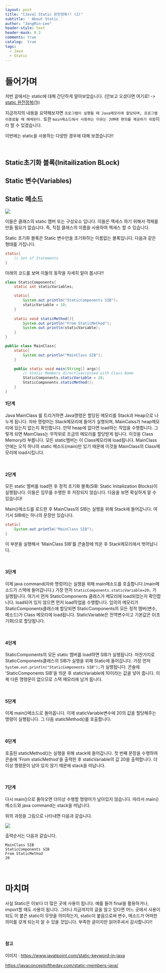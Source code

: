 ```yaml
---
layout: post
title: "[Java] Static 완전정복!! (2)"
subtitle: ' About Static '
author: "JongMin-Lee"
header-style: text
header-mask: 0.3
comments: true
catalog:  true
tags:
  - Java
  - Static
---
```


# 들어가며

저번 글에서는 static에 대해 간단하게 알아보았습니다.
(안보고 오셨다면 여기로! -> [static 완전정복(1](http://JongMinLee0.github.io/2019/06/15/static1/)))

지금까지의 내용을 요약해보자면 `프로그램이 실행될 때 Java메모리에 할당되며, 프로그램이종료될 때 해체된다.`
또한 `main메소드에서 사용하는 이유는 JVM에 편의를 제공하기 위함`이라 할 수 있겠습니다.

이번에는 static을 사용하는 다양한 경우에 대해 보겠습니다!!

<br />

## Static초기화 블록(Initailization BLock)
## Static 변수(Variables)
## Static 메소드

<img src="/img/java-static-keyword1.png">

이들은 클래스의 static 멤버 또는 구성요소 입니다. 이들은 액세스 하기 위해서 객체를 만들 필요가 없습니다.
즉, 직접 클래스의 이름을 사용하여 액세스 할 수 있습니다.

Static 초기화 블록은 Static 변수만을 초기화하는 이름없는 블록입니다. 다음과 같은 형태를 가집니다.
```java
static{
    // Set of Statements
}
```
아래의 코드를 보며 이들의 동작을 자세히 알아 봅시다!!

```java
class StaticComponents{
    static int staticVariables;

    static{
        System.out.println("StaticComponents SIB");
        staticVariable = 10;
    }
    
    static void staticMethod(){
        System.out.println("From StaticMethod");
        System.out.println(staticVariable);
    }
}

public class MainClass{
    static{
        System.out.println("MainClass SIB");
    }

    public static void main(String[] args){
        // Static Members directlyaccessed with Class Name
        StaticComponents.staticVariable = 20;
        StaticComponents.staticMethod();
    }
}
```
#### 1단계

Java MainClass 를 트리거하면 Java명령은 할당된 메모리를 Stack과 Heap으로 나누게 됩니다. 자바 명령어는 Stack메모리에 들어가 실행되며, MainCalss가 heap메모리에 있는지 없는지 확인합니다.
만약 heap에 없다면 load하는 작업을 수행합니다.
그렇게 되면 MainClass는 무작위로 조금의 메모리를 할당받게 됩니다. 이것을 Class Memory라 부릅니다.
모든 static멤버는 이 Class메모리에 load됩니다. MainClass 안에는 오직 하나의 static 메소드(main)만 있기 때문에 이것을 MainClass의 Class메모리에 load시킵니다.

<br />

#### 2단계

모든 static 멤버를 load한 후 정적 초기화 블록(SIB: Static Initailization Blocks)이 실행됩니다. 이들은 임무를 수행한 후 저장되지 않습니다. 다음을 보면 확실하게 알 수 있습니다!

Main()메소드를 로드한 후 MainClass의 SIB는 실행을 위해 Stack에 들어갑니다. 여기서 SIB에는 하나의 문장만 있습니다.
```java
static{
    System.out.println("MainClass SIB");
}
```
이 부분을 실행해서 'MainClass SIB'를 콘솔창에 띄운 후 Stack메모리에서 벗어납니다.

<br />

#### 3단계

이제 java command(자바 명렁어)는 실행을 위해 main메소드를 호출합니다.(main메소드가 스택에 들어갑니다.)
가장 먼저 `StaticComponents.staticVariable=20;` 가 실행됩니다.
여기서 먼저 StaticComponents 클래스가 메모리에 load되었는지 확인합니다.
load되어 있지 않으면 먼저 load작업을 수행합니다. 임의의 메모리가 StaticComponents클래스에 할당되면 StaticComponents의 모든 정적 멤버(변수, 메소드)가 Class 메모리에 load됩니다. StaticVariable은 전역변수이고 기본값은 0(초기화)으로 할당됩니다.

<br />

#### 4단계

StaticComponents의 모든 static 멤버를 load하면 SIB가 실행됩니다. 마찬가지로
StaticComponents클래스의 SIB가 실행을 위해 Static에 들어갑니다. 가장 먼저 `System.out.println("StaticComponents SIB");`가 실행됩니다.
콘솔에 'StaticComponents SIB'을 띄운 후 staticVariable에 10이라는 값을 넣어 줍니다. 이제 다른 명령문이 없으므로 스택 메모리에 남겨 둡니다.

<br />

#### 5단계

이제 main()메소드로 돌아옵니다. 이제 staticVariable변수에 20의 값을 할당해주는 명령이 실행됩니다.
그 다음 staticMethod()를 호출합니다.

<br />

#### 6단계

호출된 staticMethod()는 실행을 위해 stack에 들어갑니다. 첫 번째 문장을 수행하여 콘솔에 'From staticMethod'을 출력한 후 staticVariable의 값 20을 출력합니다.
더 이상 명령문이 남아 있지 않기 때문에 stack을 떠납니다.

<br />

#### 7단계

다시 main()으로 돌아오면 더이상 수행할 명령어가 남아있지 않습니다. 따라서 main()메소드와 java command는 stack을 떠납니다.

위의 과정을 그림으로 나타내면 다음과 같습니다.

<img src="/img/static.jpg">

출력순서는 다음과 같습니다.

```
MainClass SIB
StaticComponents SIB
From StaticMethod
20
```

<br />

# 마치며
사실 Static은 이보다 더 많은 곳에 사용이 됩니다. 예를 들어 final을 활용하거나,
import할 때도 사용이 됩니다. 그러나 지금까지의 글을 알고 있다면 어느 곳에서 사용이 되도 
이 붙은 static이 무엇을 의미하는지, static이 붙음으로써 변수, 메소드가 어떠한 의미를 갖게 되는지 알 수 있을 것입니다. 부족한 글이지만 읽어주셔서 감사합니다!!

<br />

#### 참고
이미지 : https://www.javatpoint.com/static-keyword-in-java

https://javaconceptoftheday.com/static-members-java/




